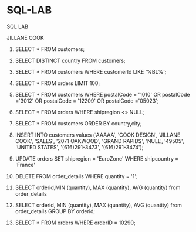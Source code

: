 # SQL-LAB

SQL LAB 

JILLANE COOK

1.  SELECT * FROM customers;

2.  SELECT DISTINCT country FROM customers;

3.  SELECT * FROM customers WHERE customerId LIKE '%BL%';

4.  SELECT * FROM orders LIMIT 100;

5.  SELECT * FROM customers WHERE postalCode = '1010' OR postalCode ='3012' OR postalCode = '12209' OR postalCode ='05023';

6.  SELECT * FROM orders WHERE shipregion <> NULL;

7.  SELECT * FROM customers ORDER BY country,city;

8.  INSERT INTO customers values ('AAAAA', 'COOK DESIGN', 'JILLANE COOK', 'SALES', '2071 OAKWOOD', 'GRAND RAPIDS', 'NULL', '49505', 'UNITED STATES', '(616)291-3473', '(616)291-3474');

9.  UPDATE orders
	SET shipregion = 'EuroZone'
	WHERE shipcountry = 'France'
 
10. DELETE FROM order_details WHERE 
quantity = '1';

11. SELECT orderid,MIN (quantity), MAX (quantity), AVG (quantity) from order_details

12.  SELECT orderid, MIN (quantity), MAX (quantity), AVG (quantity) from order_details GROUP BY orderid;
    
13. SELECT * FROM orders
WHERE orderID = 10290; 
